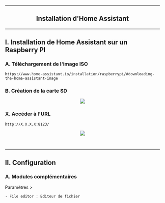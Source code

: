 ----------------------------------------------------------------------------------------------------------------------------------------------------------------------------------------------------
## <p align='center'> Installation d'Home Assistant </p>

----------------------------------------------------------------------------------------------------------------------------------------------------------------------------------------------------
## I. Installation de Home Assistant sur un Raspberry PI
### A. Téléchargement de l'image ISO
```
https://www.home-assistant.io/installation/raspberrypi/#downloading-the-home-assistant-image
```

### B. Création de la carte SD

<p align='center'> <img src='https://github.com/user-attachments/assets/e4739526-2690-41a2-9fc4-dc2c2ee4a011' /> </p>


### X. Accéder à l'URL
```
http://X.X.X.X:8123/
```

<p align='center'> <img src='https://github.com/user-attachments/assets/d04914c5-3026-46c9-b857-f47a3aafb887' /> </p>

<br />

----------------------------------------------------------------------------------------------------------------------------------------------------------------------------------------------------
## II. Configuration
### A. Modules complémentaires
Paramètres > 
```
- File editor : Editeur de fichier
```
